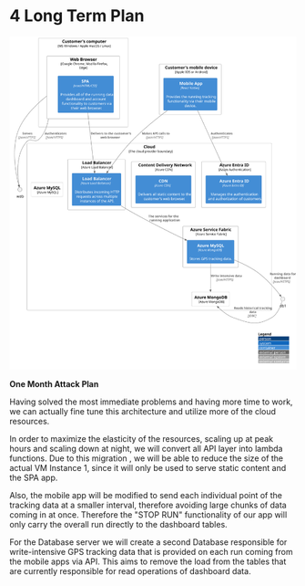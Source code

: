 # 4 Long Term Plan

![diagram](deployment.svg)

**One Month Attack Plan**

Having solved the most immediate problems and having more time to work, we can actually fine tune this architecture and utilize more of the cloud resources. 

In order to maximize the elasticity of the resources, scaling up at peak hours and scaling down at night, we will convert all API layer into lambda functions. Due to this migration , we will be able to reduce the size of the actual VM Instance 1, since it will only be used to serve static content and the SPA app.

Also, the mobile app will be modified to send each individual point of the tracking data at a smaller interval, therefore avoiding large chunks of data coming in at once. Therefore the "STOP RUN" functionality of our app will only carry the overall run directly to the dashboard tables. 

For the Database server we will create a second Database responsible for write-intensive GPS tracking data that is provided on each run coming from the mobile apps via API. This aims to remove the load from the tables that are currently responsible for read operations of dashboard data.
